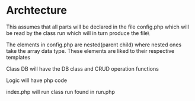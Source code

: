 Archtecture
===========
This assumes that all parts will be declared in the file config.php which will be read by the  class run which will in turn produce the file\

The elements in config.php are nested(parent child) where nested ones take the array data type. These elements are liked to their respective templates

Class DB will have the DB class and CRUD operation functions

Logic will have php code

index.php will run class run found in run.php
